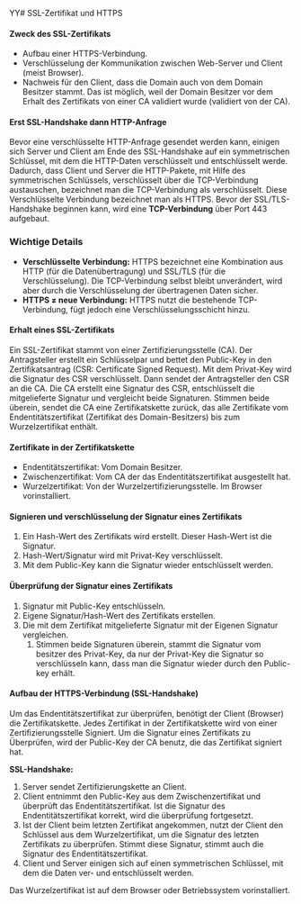 YY# SSL-Zertifikat und HTTPS

#### Zweck des SSL-Zertifikats
- Aufbau einer HTTPS-Verbindung.
- Verschlüsselung der Kommunikation zwischen Web-Server und Client (meist Browser).
- Nachweis für den Client, dass die Domain auch von dem Domain Besitzer stammt. Das ist möglich, weil der Domain Besitzer vor dem Erhalt des Zertifikats von einer CA validiert wurde (validiert von der CA).

#### Erst SSL-Handshake dann HTTP-Anfrage
Bevor eine verschlüsselte HTTP-Anfrage gesendet werden kann, einigen sich Server und Client am Ende des SSL-Handshake auf ein symmetrischen Schlüssel, mit dem die HTTP-Daten verschlüsselt und entschlüsselt werde.
Dadurch, dass Client und Server die HTTP-Pakete, mit Hilfe des symmetrischen Schlüssels, verschlüsselt über die TCP-Verbindung austauschen, bezeichnet man die TCP-Verbindung als verschlüsselt. Diese Verschlüsselte Verbindung bezeichnet man als HTTPS.
Bevor der SSL/TLS-Handshake beginnen kann, wird eine **TCP-Verbindung** über Port 443 aufgebaut.
### **Wichtige Details**

- **Verschlüsselte Verbindung:** HTTPS bezeichnet eine Kombination aus HTTP (für die Datenübertragung) und SSL/TLS (für die Verschlüsselung). Die TCP-Verbindung selbst bleibt unverändert, wird aber durch die Verschlüsselung der übertragenen Daten sicher.
- **HTTPS ≠ neue Verbindung:** HTTPS nutzt die bestehende TCP-Verbindung, fügt jedoch eine Verschlüsselungsschicht hinzu.

#### Erhalt eines SSL-Zertifikats
Ein SSL-Zertifikat stammt von einer Zertifizierungsstelle (CA). 
Der Antragsteller erstellt ein Schlüsselpar und bettet den Public-Key in den Zertifikatsantrag (CSR: Certificate Signed Request). Mit dem Privat-Key wird die Signatur des CSR verschlüsselt. Dann sendet der Antragsteller den CSR an die CA.
Die CA erstellt eine Signatur des CSR, entschlüsselt die mitgelieferte Signatur und vergleicht beide Signaturen. Stimmen beide überein, sendet die CA eine Zertifikatskette zurück, das alle Zertifikate vom Endentitätszertifikat (Zertifikat des Domain-Besitzers) bis zum Wurzelzertifikat enthält. 

#### Zertifikate in der Zertifikatskette
- Endentitätszertifikat: Vom Domain Besitzer.
- Zwischenzertifikat: Vom CA der das Endentitätszertifikat ausgestellt hat.
- Wurzelzertifikat: Von der Wurzelzertifizierungsstelle. Im Browser vorinstalliert.

#### Signieren und verschlüsselung der Signatur eines Zertifikats
1. Ein Hash-Wert des Zertifikats wird erstellt. Dieser Hash-Wert ist die Signatur.
2. Hash-Wert/Signatur wird mit Privat-Key verschlüsselt.
3. Mit dem Public-Key kann die Signatur wieder entschlüsselt werden.

#### Überprüfung der Signatur eines Zertifikats
1. Signatur mit Public-Key entschlüsseln.
2. Eigene Signatur/Hash-Wert des Zertifikats erstellen.
3. Die mit dem Zertifikat mitgelieferte Signatur mit der Eigenen Signatur vergleichen.
	1. Stimmen beide Signaturen überein, stammt die Signatur vom besitzer des Privat-Key, da nur der Privat-Key die Signatur so verschlüsseln kann, dass man die Signatur wieder durch den Public-key erhält.

#### Aufbau der HTTPS-Verbindung (SSL-Handshake)
Um das Endentitätszertifikat zur überprüfen, benötigt der Client (Browser) die Zertifikatskette.
Jedes Zertifikat in der Zertifikatskette wird von einer Zertifizierungsstelle Signiert. 
Um die Signatur eines Zertifikats zu Überprüfen, wird der Public-Key der CA benutz, die das Zertifikat signiert hat.

**SSL-Handshake:** 
1. Server sendet Zertifizierungskette an Client.
2. Client entnimmt den Public-Key aus dem Zwischenzertifikat und überprüft das Endentitätszertifikat. Ist die Signatur des Endentitätszertifikat korrekt, wird die überprüfung fortgesetzt.
3. Ist der Client beim letzten Zertifikat angekommen, nutzt der Client den Schlüssel aus dem Wurzelzertifikat, um die Signatur des letzten Zertifikats zu überprüfen. Stimmt diese Signatur, stimmt auch die Signatur des Endentitätszertifikat.
4. Client und Server einigen sich auf einen symmetrischen Schlüssel, mit dem die Daten ver- und entschlüsselt werden.

Das Wurzelzertifikat ist auf dem Browser oder Betriebssystem vorinstalliert.